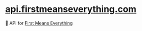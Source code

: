 # [api.firstmeanseverything.com](https://api.firstmeanseverything.com)

🏁 API for [First Means Everything](https://firstmeanseverything.com)
